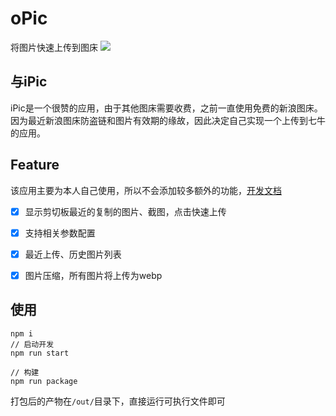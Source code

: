 
oPic
=== 

将图片快速上传到图床
![](http://img.shymean.com/img/1583855838642_301.png)

## 与iPic
iPic是一个很赞的应用，由于其他图床需要收费，之前一直使用免费的新浪图床。因为最近新浪图床防盗链和图片有效期的缘故，因此决定自己实现一个上传到七牛的应用。

## Feature
该应用主要为本人自己使用，所以不会添加较多额外的功能，[开发文档](https://www.shymean.com/article/%E4%BD%BF%E7%94%A8Electron%E5%AE%9E%E7%8E%B0%E4%B8%80%E4%B8%AAiPic)
* [x] 显示剪切板最近的复制的图片、截图，点击快速上传
* [x] 支持相关参数配置
* [x] 最近上传、历史图片列表
* [x] 图片压缩，所有图片将上传为webp


## 使用

```
npm i 
// 启动开发
npm run start

// 构建
npm run package
```
打包后的产物在`/out/`目录下，直接运行可执行文件即可
